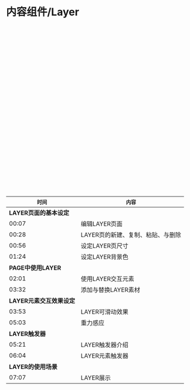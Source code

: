 # 内容组件/Layer

<div id="youkuplayer" style="width:100%;height:450px;"></div>
<script type="text/javascript" src="http://player.youku.com/jsapi">
    player = new YKU.Player('youkuplayer',{
                                styleid: '0',
                                client_id: '35478c9be79d6b21',
                                vid: 'XNzUwNjQwODk2',
                                autoplay: false,
                                show_related: true
                                });
</script>


| `时间` | `内容` |
| -- | -- |
| **LAYER页面的基本设定** ||
| 00:07 | 编辑LAYER页面 |
| 00:28 | LAYER页的新建、复制、粘贴、与删除 |
| 00:56 | 设定LAYER页尺寸 |
| 01:24 | 设定LAYER背景色 |
| **PAGE中使用LAYER** ||
| 02:01 | 使用LAYER交互元素 |
| 03:32 | 添加与替换LAYER素材 |
| **LAYER元素交互效果设定** ||
| 03:53 | LAYER可滑动效果 |
| 05:03 | 重力感应 |
| **LAYER触发器** ||
| 05:21 | LAYER触发器介绍 |
| 06:04 | LAYER元素触发器 |
| **LAYER的使用场景** ||
| 07:07 | LAYER展示 |
